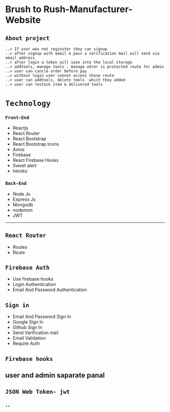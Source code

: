 # Brush to Rush-Manufacturer-Website

##


## `About project`
``` Use can login
..> If user was not reginster they can signup
..> after signup with email & pass a verification mail will send via email address
..> after login a token will save into the local storage
..> addtools, manage tools , manage odrer is protected route for admin
..> user can cancle order before pay
..> without login user cannot access those route
..> user can addtools, delete tools  which they added
..> user can restock item & delivered tools
```

# `Technology`
### `Front-End`
* Reactjs
* React Router
* React Bootstrap
* React Bootstrap Icons
* Axios
* Firebase
* React Firebase Hooks
* Sweet alert
* heroku

### `Back-End`
* Node Js
* Express Js
* Mongodb
* nodemon
* JWT
***
## `React Router`
* Routes
* Route 
## `Firebase Auth ` 
* Use firebase hooks
* Login Authentication
* Email And Password Authentication

 ## `Sign in `

* Email And Password Sign In
* Google Sign In
* Github Sign In
* Send Verification mail 
* Email Validation 
* Require Auth
 ## `Firebase hooks `

## user and admin saparate panal

## `JSON Web Token- jwt`
## ``




